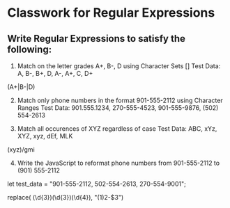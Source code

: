 # Classwork for Regular Expressions

## Write Regular Expressions to satisfy the following:

1. Match on the letter grades A+, B-, D using Character Sets []
Test Data: A, B-, B+, D, A-, A+, C, D+

(A+|B-|D)

2. Match only phone numbers in the format 901-555-2112 using Character Ranges
Test Data: 901.555.1234, 270-555-4523, 901-555-9876, (502) 554-2613 




3. Match all occurences of XYZ regardless of case
Test Data: ABC, xYz, XYZ, xyz, dEf, MLK

(xyz)/gmi


4. Write the JavaScript to reformat phone numbers from 901-555-2112 to (901) 555-2112

let test_data = "901-555-2112, 502-554-2613, 270-554-9001";

replace( (\d{3})(\d{3})(\d{4}), "($1)$2-$3")
